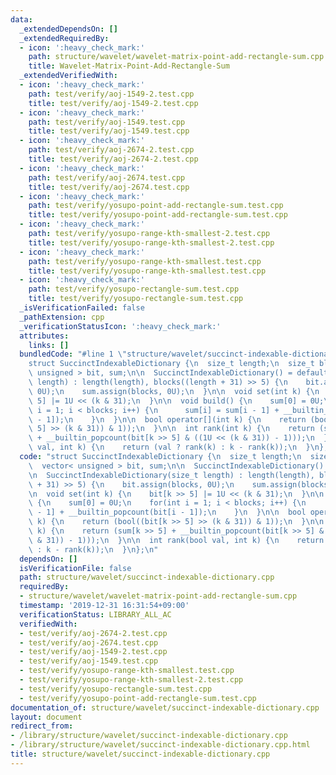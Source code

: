 ```yaml
---
data:
  _extendedDependsOn: []
  _extendedRequiredBy:
  - icon: ':heavy_check_mark:'
    path: structure/wavelet/wavelet-matrix-point-add-rectangle-sum.cpp
    title: Wavelet-Matrix-Point-Add-Rectangle-Sum
  _extendedVerifiedWith:
  - icon: ':heavy_check_mark:'
    path: test/verify/aoj-1549-2.test.cpp
    title: test/verify/aoj-1549-2.test.cpp
  - icon: ':heavy_check_mark:'
    path: test/verify/aoj-1549.test.cpp
    title: test/verify/aoj-1549.test.cpp
  - icon: ':heavy_check_mark:'
    path: test/verify/aoj-2674-2.test.cpp
    title: test/verify/aoj-2674-2.test.cpp
  - icon: ':heavy_check_mark:'
    path: test/verify/aoj-2674.test.cpp
    title: test/verify/aoj-2674.test.cpp
  - icon: ':heavy_check_mark:'
    path: test/verify/yosupo-point-add-rectangle-sum.test.cpp
    title: test/verify/yosupo-point-add-rectangle-sum.test.cpp
  - icon: ':heavy_check_mark:'
    path: test/verify/yosupo-range-kth-smallest-2.test.cpp
    title: test/verify/yosupo-range-kth-smallest-2.test.cpp
  - icon: ':heavy_check_mark:'
    path: test/verify/yosupo-range-kth-smallest.test.cpp
    title: test/verify/yosupo-range-kth-smallest.test.cpp
  - icon: ':heavy_check_mark:'
    path: test/verify/yosupo-rectangle-sum.test.cpp
    title: test/verify/yosupo-rectangle-sum.test.cpp
  _isVerificationFailed: false
  _pathExtension: cpp
  _verificationStatusIcon: ':heavy_check_mark:'
  attributes:
    links: []
  bundledCode: "#line 1 \"structure/wavelet/succinct-indexable-dictionary.cpp\"\n\
    struct SuccinctIndexableDictionary {\n  size_t length;\n  size_t blocks;\n  vector<\
    \ unsigned > bit, sum;\n\n  SuccinctIndexableDictionary() = default;\n\n  SuccinctIndexableDictionary(size_t\
    \ length) : length(length), blocks((length + 31) >> 5) {\n    bit.assign(blocks,\
    \ 0U);\n    sum.assign(blocks, 0U);\n  }\n\n  void set(int k) {\n    bit[k >>\
    \ 5] |= 1U << (k & 31);\n  }\n\n  void build() {\n    sum[0] = 0U;\n    for(int\
    \ i = 1; i < blocks; i++) {\n      sum[i] = sum[i - 1] + __builtin_popcount(bit[i\
    \ - 1]);\n    }\n  }\n\n  bool operator[](int k) {\n    return (bool((bit[k >>\
    \ 5] >> (k & 31)) & 1));\n  }\n\n  int rank(int k) {\n    return (sum[k >> 5]\
    \ + __builtin_popcount(bit[k >> 5] & ((1U << (k & 31)) - 1)));\n  }\n\n  int rank(bool\
    \ val, int k) {\n    return (val ? rank(k) : k - rank(k));\n  }\n};\n"
  code: "struct SuccinctIndexableDictionary {\n  size_t length;\n  size_t blocks;\n\
    \  vector< unsigned > bit, sum;\n\n  SuccinctIndexableDictionary() = default;\n\
    \n  SuccinctIndexableDictionary(size_t length) : length(length), blocks((length\
    \ + 31) >> 5) {\n    bit.assign(blocks, 0U);\n    sum.assign(blocks, 0U);\n  }\n\
    \n  void set(int k) {\n    bit[k >> 5] |= 1U << (k & 31);\n  }\n\n  void build()\
    \ {\n    sum[0] = 0U;\n    for(int i = 1; i < blocks; i++) {\n      sum[i] = sum[i\
    \ - 1] + __builtin_popcount(bit[i - 1]);\n    }\n  }\n\n  bool operator[](int\
    \ k) {\n    return (bool((bit[k >> 5] >> (k & 31)) & 1));\n  }\n\n  int rank(int\
    \ k) {\n    return (sum[k >> 5] + __builtin_popcount(bit[k >> 5] & ((1U << (k\
    \ & 31)) - 1)));\n  }\n\n  int rank(bool val, int k) {\n    return (val ? rank(k)\
    \ : k - rank(k));\n  }\n};\n"
  dependsOn: []
  isVerificationFile: false
  path: structure/wavelet/succinct-indexable-dictionary.cpp
  requiredBy:
  - structure/wavelet/wavelet-matrix-point-add-rectangle-sum.cpp
  timestamp: '2019-12-31 16:31:54+09:00'
  verificationStatus: LIBRARY_ALL_AC
  verifiedWith:
  - test/verify/aoj-2674-2.test.cpp
  - test/verify/aoj-2674.test.cpp
  - test/verify/aoj-1549-2.test.cpp
  - test/verify/aoj-1549.test.cpp
  - test/verify/yosupo-range-kth-smallest.test.cpp
  - test/verify/yosupo-range-kth-smallest-2.test.cpp
  - test/verify/yosupo-rectangle-sum.test.cpp
  - test/verify/yosupo-point-add-rectangle-sum.test.cpp
documentation_of: structure/wavelet/succinct-indexable-dictionary.cpp
layout: document
redirect_from:
- /library/structure/wavelet/succinct-indexable-dictionary.cpp
- /library/structure/wavelet/succinct-indexable-dictionary.cpp.html
title: structure/wavelet/succinct-indexable-dictionary.cpp
---
```

